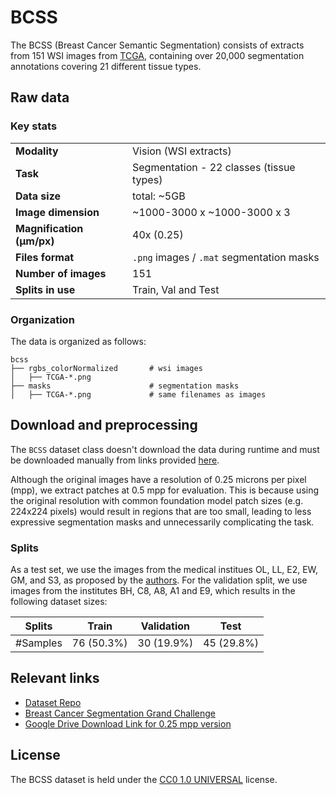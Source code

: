 # BCSS

The BCSS (Breast Cancer Semantic Segmentation) consists of extracts from 151 WSI images from [TCGA](https://www.cancer.gov/ccg/research/genome-sequencing/tcga), containing over 20,000 segmentation annotations covering 21 different tissue types.


## Raw data

### Key stats

|                       |                                                           |
|-----------------------|-----------------------------------------------------------|
| **Modality**          | Vision (WSI extracts)                                      |
| **Task**              | Segmentation - 22 classes (tissue types)|
| **Data size**         | total: ~5GB                                             |
| **Image dimension**   | ~1000-3000 x ~1000-3000 x 3                                           |
| **Magnification (μm/px)**  | 40x (0.25)                                       |
| **Files format**      | `.png` images / `.mat` segmentation masks                 |
| **Number of images**  | 151                                                        |
| **Splits in use**     | Train, Val and Test                                            |


### Organization

The data is organized as follows:

```
bcss
├── rgbs_colorNormalized       # wsi images
│   ├── TCGA-*.png
├── masks                      # segmentation masks
│   ├── TCGA-*.png             # same filenames as images 
```

## Download and preprocessing

The `BCSS` dataset class doesn't download the data during runtime and must be downloaded manually from links provided [here](https://drive.google.com/drive/folders/1zqbdkQF8i5cEmZOGmbdQm-EP8dRYtvss?usp=sharing).

Although the original images have a resolution of 0.25 microns per pixel (mpp), we extract patches at 0.5 mpp for evaluation. This is because using the original resolution with common foundation model patch sizes (e.g. 224x224 pixels) would result in regions that are too small, leading to less expressive segmentation masks and unnecessarily complicating the task.


### Splits

As a test set, we use the images from the medical institues OL, LL, E2, EW, GM, and S3, as proposed by the [authors](https://bcsegmentation.grand-challenge.org/Baseline/). For the validation split, we use images from the institutes BH, C8, A8, A1 and E9, which results in the following dataset sizes:


| Splits   | Train       | Validation  | Test       |  
|----------|-------------|-------------|------------|
| #Samples | 76 (50.3%)  | 30 (19.9%)  | 45 (29.8%)|


## Relevant links

* [Dataset Repo](https://github.com/PathologyDataScience/BCSS)
* [Breast Cancer Segmentation Grand Challenge](https://bcsegmentation.grand-challenge.org)
* [Google Drive Download Link for 0.25 mpp version](https://drive.google.com/drive/folders/1zqbdkQF8i5cEmZOGmbdQm-EP8dRYtvss?usp=sharing)

## License

The BCSS dataset is held under the [CC0 1.0 UNIVERSAL](https://creativecommons.org/publicdomain/zero/1.0/) license.
